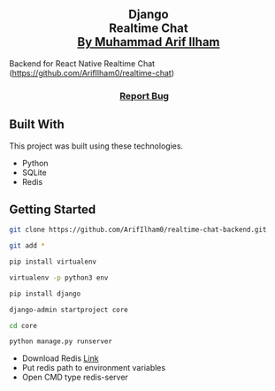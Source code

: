 <h2 align="center">
  Django<br/>
  <a>Realtime Chat</a>
</br>
  <a href="https://www.arifilham.my.id" target="_blank">By Muhammad Arif Ilham</a>
</h2>

 Backend for React Native Realtime Chat (<a href="https://github.com/ArifIlham0/realtime-chat">https://github.com/ArifIlham0/realtime-chat</a>)
</br>

<h3 align="center">
    <a href="https://www.arifilham.my.id">Report Bug</a> &nbsp; &nbsp;
</h3>

## Built With

This project was built using these technologies.

- Python
- SQLite
- Redis

## Getting Started

```sh
git clone https://github.com/ArifIlham0/realtime-chat-backend.git
```
```sh
git add *
```
```sh
pip install virtualenv
```
```sh
virtualenv -p python3 env
```
```sh
pip install django
```
```sh
django-admin startproject core
```
```sh
cd core
```
```sh
python manage.py runserver
```
- Download Redis <a href="https://github.com/tporadowski/redis/releases/download/v5.0.14.1/Redis-x64-5.0.14.1.msi">Link</a>
- Put redis path to environment variables
- Open CMD type redis-server
